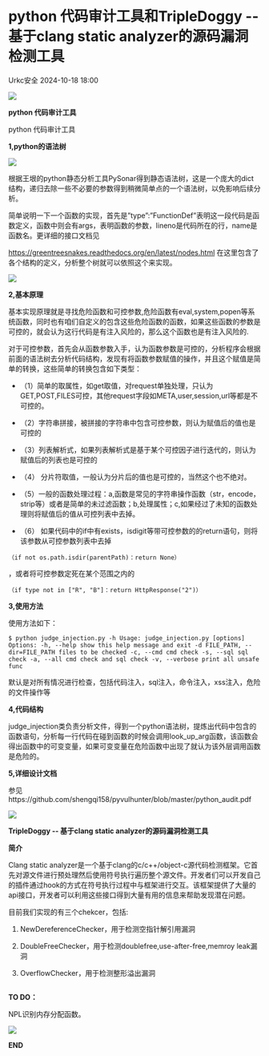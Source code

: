 #  python 代码审计工具和TripleDoggy -- 基于clang static analyzer的源码漏洞检测工具   
 Urkc安全   2024-10-18 18:00  
  
![](https://mmbiz.qpic.cn/mmbiz_gif/FL9Xqxpicm6rt9APWsicZOElJGvym1dh628eJ49CedUyEfbKLV4ziacxJb8Yk9UHUQHg87HW34gicNTa6LicpNBsOEw/640?wx_fmt=gif&from=appmsg "")  
  
**python 代码审计工具**  
  
  
python 代码审计工具  
  
  
  
**1,python的语法树**  
  
  
![](https://mmbiz.qpic.cn/mmbiz_png/FL9Xqxpicm6rt9APWsicZOElJGvym1dh62KV0kQGMcBAYBib9uvXd9LqpZb8icEuy1uaicgq0kF3KSC0qSpR53icGGpQ/640?wx_fmt=png&from=appmsg "")  
  
  
根据王垠的python静态分析工具PySonar得到静态语法树，这是一个庞大的dict结构，递归去除一些不必要的参数得到稍微简单点的一个语法树，以免影响后续分析。  
  
简单说明一下一个函数的实现，首先是”type”:”FunctionDef”表明这一段代码是函数定义，函数中则会有args，表明函数的参数，lineno是代码所在的行，name是函数名。更详细的接口文档见  
  
https://greentreesnakes.readthedocs.org/en/latest/nodes.html 在这里包含了各个结构的定义，分析整个树就可以依照这个来实现。  
  
![](https://mmbiz.qpic.cn/mmbiz_png/FL9Xqxpicm6rt9APWsicZOElJGvym1dh62r1WYNlWFvZjaJorsfpYzia6ibiamWvhnzukriaQ70aj4iaabSL4dIz4cOkA/640?wx_fmt=png&from=appmsg "")  
  
  
  
  
**2,基本原理**  
  
  
基本实现原理就是寻找危险函数和可控参数,危险函数有eval,system,popen等系统函数，同时也有咱们自定义的包含这些危险函数的函数，如果这些函数的参数是可控的，就会认为这行代码是有注入风险的，那么这个函数也是有注入风险的.  
  
  
对于可控参数，首先会从函数参数入手，认为函数参数是可控的，分析程序会根据前面的语法树去分析代码结构，发现有将函数参数赋值的操作，并且这个赋值是简单的转换，这些简单的转换包含如下类型：  
- （1）简单的取属性，如get取值，对request单独处理，只认为GET,POST,FILES可控，其他request字段如META,user,session,url等都是不可控的。  
  
- （2）字符串拼接，被拼接的字符串中包含可控参数，则认为赋值后的值也是可控的  
  
- （3）列表解析式，如果列表解析式是基于某个可控因子进行迭代的，则认为赋值后的列表也是可控的  
  
- （4） 分片符取值，一般认为分片后的值也是可控的，当然这个也不绝对。  
  
- （5）一般的函数处理过程：a,函数是常见的字符串操作函数（str，encode，strip等）或者是简单的未过滤函数；b,处理属性；c,如果经过了未知的函数处理则将赋值后的值从可控列表中去掉。  
  
- （6） 如果代码中的if中有exists，isdigit等带可控参数的的return语句，则将该参数从可控参数列表中去掉  
  
```
（if not os.path.isdir(parentPath)：return None）
```  
  
，或者将可控参数定死在某个范围之内的  
```
（if type not in ["R", "B"]：return HttpResponse("2")）
```  
  
  
  
  
**3,使用方法**  
  
  
使用方法如下：  
```
$ python judge_injection.py -h Usage: judge_injection.py [options]
Options: -h, --help show this help message and exit -d FILE_PATH, --dir=FILE_PATH files to be checked -c, --cmd cmd check -s, --sql sql check -a, --all cmd check and sql check -v, --verbose print all unsafe func
```  
  
  
默认是对所有情况进行检查，包括代码注入，sql注入，命令注入，xss注入，危险的文件操作等  
  
  
  
**4,代码结构**  
  
  
judge_injection类负责分析文件，得到一个python语法树，提炼出代码中包含的函数语句，分析每一行代码在碰到函数的时候会调用look_up_arg函数，该函数会得出函数中的可变变量，如果可变变量在危险函数中出现了就认为该外层调用函数是危险的。  
  
  
  
**5,详细设计文档**  
  
  
参见https://github.com/shengqi158/pyvulhunter/blob/master/python_audit.pdf  
  
  
  
![](https://mmbiz.qpic.cn/mmbiz_gif/FL9Xqxpicm6rt9APWsicZOElJGvym1dh628eJ49CedUyEfbKLV4ziacxJb8Yk9UHUQHg87HW34gicNTa6LicpNBsOEw/640?wx_fmt=gif&from=appmsg "")  
  
**TripleDoggy -- 基于clang static analyzer的源码漏洞检测工具**  
  
  
  
**简介**  
  
  
  
Clang static analyzer是一个基于clang的c/c++/object-c源代码检测框架。它首先对源文件进行预处理然后使用符号执行遍历整个源文件。开发者们可以开发自己的插件通过hook的方式在符号执行过程中与框架进行交互。该框架提供了大量的api接口，开发者可以利用这些接口得到大量有用的信息来帮助发现潜在问题。  
  
  
目前我们实现的有三个chekcer，包括:  
  
1. NewDereferenceChecker，用于检测空指针解引用漏洞  
  
1. DoubleFreeChecker，用于检测doublefree,use-after-free,memroy leak漏洞  
  
1. OverflowChecker，用于检测整形溢出漏洞  
  
  
  
  
```

```  
  
  
  
**TO DO：**  
  
  
NPL识别内存分配函数。  
  
  
  
  
![](https://mmbiz.qpic.cn/mmbiz_gif/FL9Xqxpicm6rt9APWsicZOElJGvym1dh62eEnvTEx2EJhugAknHK2icRXBe3JHibDhPmNJ7ENVGstCblTSN6gQssfA/640?wx_fmt=gif&from=appmsg "")  
  
**END**  
  
